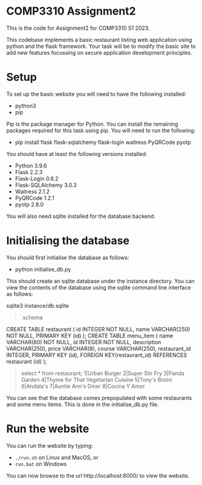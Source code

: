 # COMP3310 Assignment2
This is the code for Assignment2 for COMP3310 S1 2023.

This codebase implements a basic restaurant listing web application using python and the flask framework. Your task will be to modify the basic site to add new features focussing on secure application development principles.

# Setup

To set up the basic website you will need to have the following installed:

- python3
- pip

Pip is the package manager for Python.  You can install the remaining packages required for this task using pip. You will need to run the following:

- pip install flask flask-sqlalchemy flask-login waitress PyQRCode pyotp

You should have at least the following versions installed: 
- Python             3.9.6
- Flask              2.2.3
- Flask-Login        0.6.2
- Flask-SQLAlchemy   3.0.3
- Waitress           2.1.2
- PyQRCode           1.2.1
- pyotp	             2.8.0


You will also need sqlite installed for the database backend.

# Initialising the database

You should first initialise the database as follows:
- python initialise_db.py

This should create an sqlite database under the instance directory. You can view the contents of the database using the sqlite command line interface as follows:

sqlite3 instance/db.sqlite
> .schema  

CREATE TABLE restaurant (
	id INTEGER NOT NULL, 
	name VARCHAR(250) NOT NULL, 
	PRIMARY KEY (id)
);
CREATE TABLE menu_item (
	name VARCHAR(80) NOT NULL, 
	id INTEGER NOT NULL, 
	description VARCHAR(250), 
	price VARCHAR(8), 
	course VARCHAR(250), 
	restaurant_id INTEGER, 
	PRIMARY KEY (id), 
	FOREIGN KEY(restaurant_id) REFERENCES restaurant (id)
);
> select * from restaurant;
1|Urban Burger
2|Super Stir Fry
3|Panda Garden
4|Thyme for That Vegetarian Cuisine 
5|Tony's Bistro 
6|Andala's
7|Auntie Ann's Diner 
8|Cocina Y Amor 

You can see that the database comes prepopulated with some restaurants and some menu items. This is done in the initialise_db.py file.

# Run the website

You can run the website by typing:

- `./run.sh` on Linux and MacOS, or
- `run.bat` on Windows

You can now browse to the url http://localhost:8000/ to view the website.
